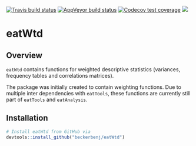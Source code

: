<!-- badges: start -->
[![Travis build status](https://travis-ci.org/beckerbenj/eatWtd.svg?branch=master)](https://travis-ci.org/beckerbenj/eatWtd)
[![AppVeyor build status](https://ci.appveyor.com/api/projects/status/github/beckerbenj/eatWtd?branch=master&svg=true)](https://ci.appveyor.com/project/beckerbenj/eatWtd)
[![Codecov test coverage](https://codecov.io/gh/beckerbenj/eatWtd/branch/master/graph/badge.svg)](https://codecov.io/gh/beckerbenj/eatWtd?branch=master)
[![](https://img.shields.io/badge/lifecycle-deprecated-red.svg)](https://www.tidyverse.org/lifecycle/#deprecated)
<!-- badges: end -->


# eatWtd

## Overview

`eatWtd` contains functions for weighted descriptive statistics (variances, frequency tables and correlations matrices).

The package was initially created to contain weighting functions. Due to multiple inter dependencies with `eatTools`, these functions are currently still part of `eatTools` and `eatAnalysis`.

## Installation

```R
# Install eatWtd from GitHub via
devtools::install_github("beckerbenj/eatWtd")
```
